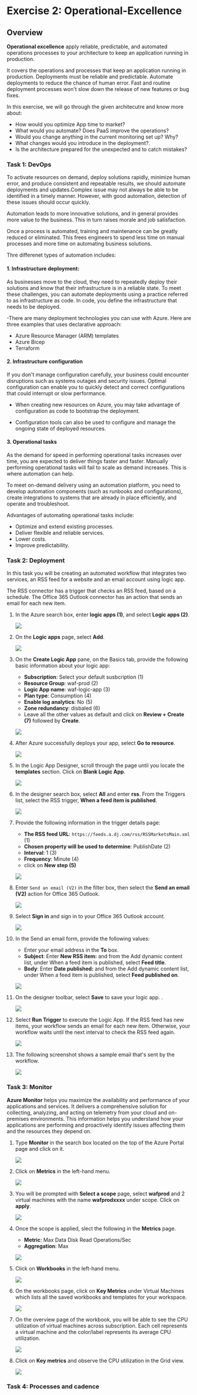 # Exercise 2: Operational-Excellence

## Overview

**Operational excellence** apply reliable, predictable, and automated operations processes to your architecture to keep an application running in production.

It covers the operations and processes that keep an application running in production. Deployments must be reliable and predictable. Automate deployments to reduce the chance of human error. Fast and routine deployment processes won't slow down the release of new features or bug fixes.

In this exercise, we will go through the given architecutre and know more about:

  * How would you optimize App time to market?
  * What would you automate? Does PaaS improve the operations?
  * Would you change anything in the current monitoring set up? Why?
  * What changes would you introduce in the deployment?.
  * Is the architecture prepared for the unexpected and to catch mistakes?


### Task 1: DevOps

 To activate resources on demand, deploy solutions rapidly, minimize human error, and produce consistent and repeatable results, we should automate deployments and updates.Complex issue may not always be able to be identified in a timely manner. However, with good automation, detection of these issues should occur quickly.

 Automation leads to more innovative solutions, and in general provides more value to the business. This in turn raises morale and job satisfaction.

 Once a process is automated, training and maintenance can be greatly reduced or eliminated. This frees engineers to spend less time on manual processes and more time on automating business solutions.

Thre differenet types of automation includes:

#### 1. Infrastructure deployment:

As businesses move to the cloud, they need to repeatedly deploy their solutions and know that their infrastructure is in a reliable state. To meet these challenges, you can automate deployments using a practice referred to as infrastructure as code. In code, you define the infrastructure that needs to be deployed.

-There are many deployment technologies you can use with Azure. Here are three examples that uses declarative approach:

 * Azure Resource Manager (ARM) templates
 * Azure Bicep
 * Terraform

#### 2. Infrastructure configuration

If you don't manage configuration carefully, your business could encounter disruptions such as systems outages and security issues. Optimal configuration can enable you to quickly detect and correct configurations that could interrupt or slow performance.

- When creating new resources on Azure, you may take advantage of configuration as code to bootstrap the deployment.

- Configuration tools can also be used to configure and manage the ongoing state of deployed resources.

#### 3. Operational tasks

As the demand for speed in performing operational tasks increases over time, you are expected to deliver things faster and faster. Manually performing operational tasks will fail to scale as demand increases. This is where automation can help. 

To meet on-demand delivery using an automation platform, you need to develop automation components (such as runbooks and configurations), create integrations to systems that are already in place efficiently, and operate and troubleshoot.

Advantages of automating operational tasks include:

 * Optimize and extend existing processes.
 * Deliver flexible and reliable services.
 * Lower costs.
 * Improve predictability.


### Task 2: Deployment

In this task you will be creating an automated workflow that integrates two services, an RSS feed for a website and an email account using logic app.

The RSS connector has a trigger that checks an RSS feed, based on a schedule. The Office 365 Outlook connector has an action that sends an email for each new item.

1. In the Azure search box, enter **logic apps (1)**, and select **Logic apps (2)**.

   ![](media/Ex2-t2-01.png)
   
2. On the **Logic apps** page, select **Add**.

   ![](media/Ex2-t2-02.png)
   
3. On the **Create Logic App** pane, on the Basics tab, provide the following basic information about your logic app:

   * **Subscription**: Select your default susbcription (1)
   * **Resource Group**: waf-prod (2)
   * **Logic App name**: waf-logic-app (3)
   * **Plan type**: Consumption (4)
   * **Enable log analytics**: No (5)
   * **Zone redundancy**: disbaled (6)
   * Leave all the other values as default and click on **Review + Create (7)** followed by **Create**.
    
   ![](media/Ex2-t2-03.png)
   
4. After Azure successfully deploys your app, select **Go to resource**.

   ![](media/Ex2-t2-04.png)
   
5. In the Logic App Designer, scroll through the page until you locate the **templates** section. Click on **Blank Logic App**.

   ![](media/Ex2-t2-05.png)
   
6. In the designer search box, select **All** and enter **rss**. From the Triggers list, select the RSS trigger, **When a feed item is published**.
 
   ![](media/Ex2-t2-06.png)
   
7. Provide the following information in the trigger details page:

    * **The RSS feed URL**: `https://feeds.a.dj.com/rss/RSSMarketsMain.xml` (1)
    * **Chosen property will be used to determine**: PublishDate (2)
    * **Interval**: 1 (3)
    * **Frequency**: Minute (4)
    * click on **New step (5)**

   ![](media/Ex2-t2-07.png)
   
8. Enter `Send an email (V2)` in the filter box, then select the **Send an email (V2)** action for Office 365 Outlook.

   ![](media/Ex2-t2-8.png)
   
9. Select **Sign in** and sign in to your Office 365 Outlook account.

   ![](media/Ex2-t2-09.png)
   
10. In the Send an email form, provide the following values:

    * Enter your email address in the **To** box.
    * **Subject**: Enter **New RSS item:** and from the Add dynamic content list, under When a feed item is published, select **Feed title**.
    * **Body**: Enter **Date published:** and from the Add dynamic content list, under When a feed item is published, select **Feed published on**.

    ![](media/Ex2-t2-10.png)

11. On the designer toolbar, select **Save** to save your logic app. .

    ![](media/Ex2-t2-11.png)
    
12. Select **Run Trigger** to execute the Logic App. If the RSS feed has new items, your workflow sends an email for each new item. Otherwise, your workflow waits until the next interval to check the RSS feed again.

     ![](media/Ex2-t2-12.png)
   
13. The following screenshot shows a sample email that's sent by the workflow.

    ![](media/Ex2-t2-13.png)


### Task 3: Monitor 

**Azure Monitor** helps you maximize the availability and performance of your applications and services. It delivers a comprehensive solution for collecting, analyzing, and acting on telemetry from your cloud and on-premises environments. This information helps you understand how your applications are performing and proactively identify issues affecting them and the resources they depend on. 

1. Type **Monitor** in the search box located on the top of the Azure Portal page and click on it.
   
   ![](media/Ex2-t3-01.png)
   
2. Click on **Metrics** in the left-hand menu.

   ![](media/Ex2-t3-02.png)
   
3. You will be prompted with **Select a scope** page, select **wafprod** and 2 virtual machines with the name **wafprodxxxx** under scope. Click on **apply**.

   ![](media/Ex2-t3-04.png)
   
4. Once the scope is applied, slect the following in the **Metrics** page.

   - **Metric**: Max Data Disk Read Operations/Sec
   - **Aggregation**: Max
   
    ![](media/Ex2-t3-03.png)
    
5. Click on **Workbooks** in the left-hand menu.

    ![](media/Ex2-t3-05.png)
    
6. On the workbooks page, click on **Key Metrics** under Virtual Machines which lists all the saved workbooks and templates for your workspace.

   ![](media/Ex2-t3-06.png)
   
7. On the overview page of the workbook, you will be able to see the CPU utilization of virtual machines across subscription. Each cell represents a virtual machine and the color/label represents its average CPU utilization. 
     
    ![](media/Ex2-t3-07.png)
    
8. Click on **Key metrics** and observe the CPU utilization in the Grid view.

    ![](media/Ex2-t3-08.png)
   


### Task 4: Processes and cadence 

